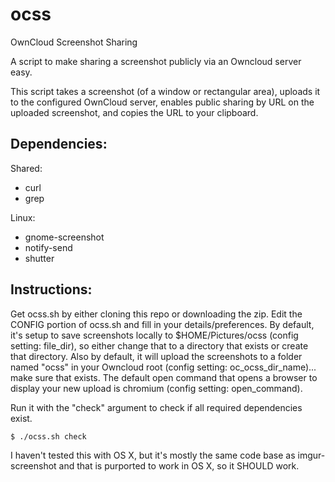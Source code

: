 ocss
====

OwnCloud Screenshot Sharing

A script to make sharing a screenshot publicly via an Owncloud server easy.

This script takes a screenshot (of a window or rectangular area), uploads it to the configured OwnCloud server, enables public sharing by URL on the uploaded screenshot, and copies the URL to your clipboard.


Dependencies:
-------------

Shared:
  - curl
  - grep

Linux:
  - gnome-screenshot
  - notify-send
  - shutter



Instructions:
-------------

Get ocss.sh by either cloning this repo or downloading the zip.
Edit the CONFIG portion of ocss.sh and fill in your details/preferences.  By default, it's setup to save screenshots locally to $HOME/Pictures/ocss (config setting: file_dir), so either change that to a directory that exists or create that directory.  Also by default, it will upload the screenshots to a folder named "ocss" in your Owncloud root (config setting: oc_ocss_dir_name)... make sure that exists.  The default open command that opens a browser to display your new upload is chromium (config setting: open_command).

Run it with the "check" argument to check if all required dependencies exist.

`$ ./ocss.sh check`

I haven't tested this with OS X, but it's mostly the same code base as imgur-screenshot and that is purported to work in OS X, so it SHOULD work.
